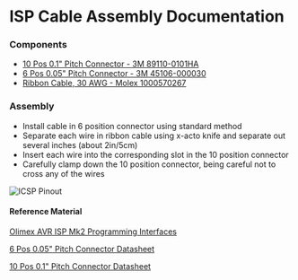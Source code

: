 # ISP Cable Assembly Documentation 

### Components
* [10 Pos 0.1" Pitch Connector - 3M 89110-0101HA](https://www.digikey.com/en/products/detail/3m/89110-0101HA/1239030)
* [6 Pos 0.05" Pitch Connector - 3M 45106-000030](https://www.digikey.com/en/products/detail/3m/45106-000030/4475133)
* [Ribbon Cable, 30 AWG - Molex 1000570267](https://www.digikey.com/en/products/detail/molex/1000570267/6025715?s=N4IgjCBcoBwJxVAYygMwIYBsDOBTANCAPZQDaIArACwUAMIAuoQA4AuUIAyqwE4CWAOwDmIAL6EAzGABsiECkgYcBYmRAAmKnADsE%2BkxBsO3fsLGEAtOrkLeAVxUlI5CiEIIG4kBYTR5Ue0c1CE9RUSA)

### Assembly
* Install cable in 6 position connector using standard method
* Separate each wire in ribbon cable using x-acto knife and separate out several inches (about 2in/5cm)
* Insert each wire into the corresponding slot in the 10 position connector 
* Carefully clamp down the 10 position connector, being careful not to cross any of the wires

![ICSP Pinout](ICSP_Pinout.png)

#### Reference Material
[Olimex AVR ISP Mk2 Programming Interfaces](https://www.olimex.com/Products/AVR/Programmers/AVR-ISP-MK2/resources/isp-mk2-layout-connectors.png)

[6 Pos 0.05" Pitch Connector Datasheet](https://multimedia.3m.com/mws/media/905147O/3m-ribbon-cable-wiremount-socket-assembly-451-series-cd2436.pdf)

[10 Pos 0.1" Pitch Connector Datasheet](https://multimedia.3m.com/mws/media/22265O/3mtm-idc-ribbon-cable-socket-891-series-ts0449.pdf)